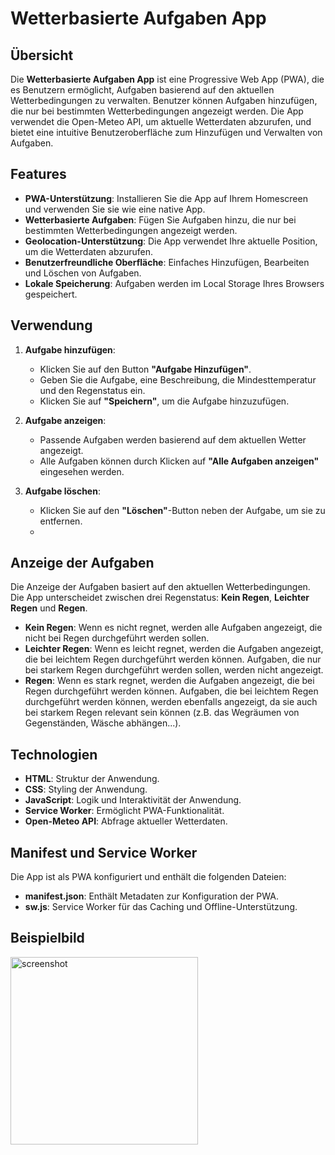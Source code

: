# Wetterbasierte Aufgaben App

## Übersicht

Die **Wetterbasierte Aufgaben App** ist eine Progressive Web App (PWA), die es Benutzern ermöglicht, Aufgaben basierend auf den aktuellen Wetterbedingungen zu verwalten. Benutzer können Aufgaben hinzufügen, die nur bei bestimmten Wetterbedingungen angezeigt werden. Die App verwendet die Open-Meteo API, um aktuelle Wetterdaten abzurufen, und bietet eine intuitive Benutzeroberfläche zum Hinzufügen und Verwalten von Aufgaben.

## Features

- **PWA-Unterstützung**: Installieren Sie die App auf Ihrem Homescreen und verwenden Sie sie wie eine native App.
- **Wetterbasierte Aufgaben**: Fügen Sie Aufgaben hinzu, die nur bei bestimmten Wetterbedingungen angezeigt werden.
- **Geolocation-Unterstützung**: Die App verwendet Ihre aktuelle Position, um die Wetterdaten abzurufen.
- **Benutzerfreundliche Oberfläche**: Einfaches Hinzufügen, Bearbeiten und Löschen von Aufgaben.
- **Lokale Speicherung**: Aufgaben werden im Local Storage Ihres Browsers gespeichert.


## Verwendung

1. **Aufgabe hinzufügen**:
    - Klicken Sie auf den Button **"Aufgabe Hinzufügen"**.
    - Geben Sie die Aufgabe, eine Beschreibung, die Mindesttemperatur und den Regenstatus ein.
    - Klicken Sie auf **"Speichern"**, um die Aufgabe hinzuzufügen.

2. **Aufgabe anzeigen**:
    - Passende Aufgaben werden basierend auf dem aktuellen Wetter angezeigt.
    - Alle Aufgaben können durch Klicken auf **"Alle Aufgaben anzeigen"** eingesehen werden.

3. **Aufgabe löschen**:
    - Klicken Sie auf den **"Löschen"**-Button neben der Aufgabe, um sie zu entfernen.
    - 
## Anzeige der Aufgaben

Die Anzeige der Aufgaben basiert auf den aktuellen Wetterbedingungen. Die App unterscheidet zwischen drei Regenstatus: **Kein Regen**, **Leichter Regen** und **Regen**.

- **Kein Regen**: Wenn es nicht regnet, werden alle Aufgaben angezeigt, die nicht bei Regen durchgeführt werden sollen.
- **Leichter Regen**: Wenn es leicht regnet, werden die Aufgaben angezeigt, die bei leichtem Regen durchgeführt werden können. Aufgaben, die nur bei starkem Regen durchgeführt werden sollen, werden nicht angezeigt.
- **Regen**: Wenn es stark regnet, werden die Aufgaben angezeigt, die bei Regen durchgeführt werden können. Aufgaben, die bei leichtem Regen durchgeführt werden können, werden ebenfalls angezeigt, da sie auch bei starkem Regen relevant sein können (z.B. das Wegräumen von Gegenständen, Wäsche abhängen...).

## Technologien

- **HTML**: Struktur der Anwendung.
- **CSS**: Styling der Anwendung.
- **JavaScript**: Logik und Interaktivität der Anwendung.
- **Service Worker**: Ermöglicht PWA-Funktionalität.
- **Open-Meteo API**: Abfrage aktueller Wetterdaten.

## Manifest und Service Worker

Die App ist als PWA konfiguriert und enthält die folgenden Dateien:

- **manifest.json**: Enthält Metadaten zur Konfiguration der PWA.
- **sw.js**: Service Worker für das Caching und Offline-Unterstützung.

## Beispielbild

<img src="https://github.com/user-attachments/assets/68b593d4-14cc-4659-a9fb-8abb642a78fc" alt="screenshot" width="300"/>

